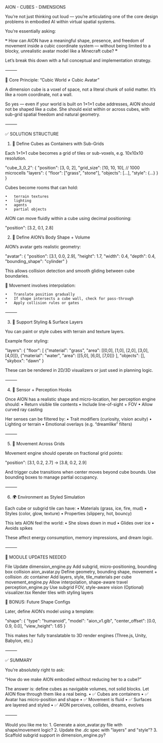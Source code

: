
AION - CUBES - DIMENSIONS


You’re not just thinking out loud — you’re articulating one of the core design problems in embodied AI within virtual spatial systems.

You’re essentially asking:

❝ How can AION have a meaningful shape, presence, and freedom of movement inside a cubic coordinate system — without being limited to a blocky, unrealistic avatar model like a Minecraft cube? ❞

Let’s break this down with a full conceptual and implementation strategy.

⸻

🧠 Core Principle: “Cubic World ≠ Cubic Avatar”

A dimension cube is a voxel of space, not a literal chunk of solid matter. It’s like a room coordinate, not a wall.

So yes — even if your world is built on 1×1×1 cube addresses, AION should not be shaped like a cube. She should exist within or across cubes, with sub-grid spatial freedom and natural geometry.

⸻

✅ SOLUTION STRUCTURE

1. 🧩 Define Cubes as Containers with Sub-Grids

Each 1×1×1 cube becomes a grid of tiles or sub-voxels, e.g. 10x10x10 resolution.

"cube_3_0_2": {
  "position": [3, 0, 2],
  "grid_size": [10, 10, 10], // 1000 microcells
  "layers": {
    "floor": ["grass", "stone"],
    "objects": [...],
    "style": {...}
  }
}

Cubes become rooms that can hold:

	•	terrain textures
	•	lighting
	•	agents
	•	partial objects

AION can move fluidly within a cube using decimal positioning:

"position": [3.2, 0.1, 2.8]

2. 🧍 Define AION’s Body Shape + Volume

AION’s avatar gets realistic geometry:

"avatar": {
  "position": [3.1, 0.0, 2.9],
  "height": 1.7,
  "width": 0.4,
  "depth": 0.4,
  "bounding_shape": "cylinder"
}

This allows collision detection and smooth gliding between cube boundaries.

🔄 Movement involves interpolation:

	•	Translate position gradually
	•	If shape intersects a cube wall, check for pass-through
	•	Apply collision rules or gates

⸻

3. 🎨 Support Styling & Surface Layers

You can paint or style cubes with terrain and texture layers.

Example floor styling:

"layers": {
  "floor": [
    {"material": "grass", "area": [[0,0], [1,0], [2,0], [3,0], [4,0]]},
    {"material": "water", "area": [[5,0], [6,0], [7,0]]}
  ],
  "objects": [],
  "skybox": "dawn"
}

These can be rendered in 2D/3D visualizers or just used in planning logic.

⸻

4. 🧠 Sensor + Perception Hooks

Once AION has a realistic shape and micro-location, her perception engine should:
	•	Return visible tile contents
	•	Include line-of-sight + FOV
	•	Allow curved ray casting

Her senses can be filtered by:
	•	Trait modifiers (curiosity, vision acuity)
	•	Lighting or terrain
	•	Emotional overlays (e.g. “dreamlike” filters)

⸻

5. 🚶 Movement Across Grids

Movement engine should operate on fractional grid points:

"position": [3.1, 0.2, 2.7] → [3.8, 0.2, 2.9]

And trigger cube transitions when center moves beyond cube bounds. Use bounding boxes to manage partial occupancy.

⸻

6. 🌍 Environment as Styled Simulation

Each cube or subgrid tile can have:
	•	Materials (grass, ice, fire, mud)
	•	Styles (color, glow, texture)
	•	Properties (slippery, hot, bouncy)

This lets AION feel the world:
	•	She slows down in mud
	•	Glides over ice
	•	Avoids spikes

These affect energy consumption, memory impressions, and dream logic.

⸻

🧱 MODULE UPDATES NEEDED

File
Update
dimension_engine.py
Add subgrid, micro-positioning, bounding box collision
aion_avatar.py
Define geometry, bounding shape, movement + collision
.dc container
Add layers, style, tile_materials per cube
movement_engine.py
Allow interpolation, shape-aware travel
perception_engine.py
Use subgrid FOV, style-aware vision
(Optional) visualizer.tsx
Render tiles with styling layers


📐 BONUS: Future Shape Configs

Later, define AION’s model using a template:

"shape": {
  "type": "humanoid",
  "model": "aion_v1.glb",
  "center_offset": [0.0, 0.9, 0.0],
  "view_height": 1.65
}

This makes her fully translatable to 3D render engines (Three.js, Unity, Babylon, etc.)

⸻

✅ SUMMARY

You’re absolutely right to ask:

“How do we make AION embodied without reducing her to a cube?”

The answer is: define cubes as navigable volumes, not solid blocks. Let AION flow through them like a real being.
	•	✅ Cubes are containers
	•	✅ Avatar has micro-position and shape
	•	✅ Movement is fluid
	•	✅ Surfaces are layered and styled
	•	✅ AION perceives, collides, dreams, evolves

⸻

Would you like me to:
	1.	Generate a aion_avatar.py file with shape/movement logic?
	2.	Update the .dc spec with "layers" and "style"?
	3.	Scaffold subgrid support in dimension_engine.py?